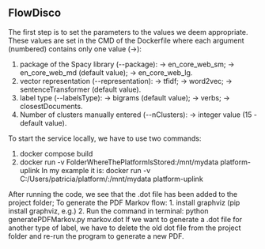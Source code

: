 ## FlowDisco

The first step is to set the parameters to the values we deem appropriate. 
These values are set in the CMD of the Dockerfile where each argument (numbered) 
contains only one value (->):
1. package of the Spacy library (--package):
    -> en_core_web_sm; 
    -> en_core_web_md (default value);
    -> en_core_web_lg.
2. vector representation (--representation):
    -> tfidf;
    -> word2vec;
    -> sentenceTransformer (default value).
3. label type (--labelsType):
    -> bigrams (default value);
    -> verbs;
    -> closestDocuments.
4. Number of clusters manually entered (--nClusters):
    -> integer value (15 - default value).


To start the service locally, we have to use two commands:
1. docker compose build
2. docker run -v FolderWhereThePlatformIsStored:/mnt/mydata platform-uplink
In my example it is: docker run -v C:/Users/patricia/platform/:/mnt/mydata platform-uplink 


After running the code, we see that the .dot file has been added to the project folder;
To generate the PDF Markov flow:
    1. install graphviz (pip install graphviz, e.g.)
    2. Run the command in terminal: python generatePDFMarkov.py markov.dot
If we want to generate a .dot file for another type of label, we have to delete the old
dot file from the project folder and re-run the program to generate a new PDF.
